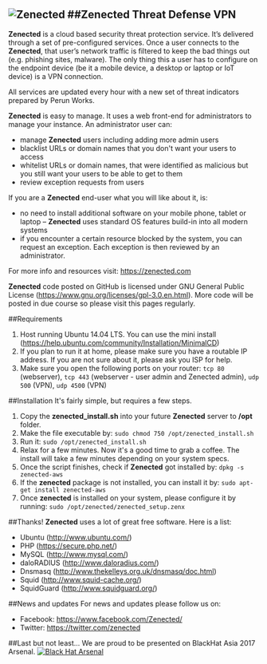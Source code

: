 ![Zenected](https://zenected.com/zenected_logo_h120.png)
##Zenected Threat Defense VPN
-----------------------------

__Zenected__ is a cloud based security threat protection service. It’s delivered through a set of pre-configured services. Once a user connects to the __Zenected__, that user’s network traffic is filtered to keep the bad things out (e.g. phishing sites, malware). The only thing this a user has to configure on the endpoint device (be it a mobile device, a desktop or laptop or IoT device) is a VPN connection.

All services are updated every hour with a new set of threat indicators prepared by Perun Works.

__Zenected__ is easy to manage. It uses a web front-end for administrators to manage your instance. An administrator user can:
- manage __Zenected__ users including adding more admin users
- blacklist URLs or domain names that you don't want your users to access
- whitelist URLs or domain names, that were identified as malicious but you still want your users to be able to get to them
- review exception requests from users

If you are a __Zenected__ end-user what you will like about it, is:
- no need to install additional software on your mobile phone, tablet or laptop – __Zenected__ uses standard OS features build-in into all modern systems
- if you encounter a certain resource blocked by the system, you can request an exception. Each exception is then reviewed by an administrator.

For more info and resources visit: https://zenected.com

__Zenected__ code posted on GitHub is licensed under GNU General Public License (https://www.gnu.org/licenses/gpl-3.0.en.html). More code will be posted in due course so please visit this pages regularly.

##Requirements
1. Host running Ubuntu 14.04 LTS. You can use the mini install (https://help.ubuntu.com/community/Installation/MinimalCD)
2. If you plan to run it at home, please make sure you have a routable IP address. If you are not sure about it, please ask you ISP for help.
3. Make sure you open the following ports on your router:
   `tcp 80` (webserver),
   `tcp 443` (webserver - user admin and Zenected admin),
   `udp 500` (VPN),
   `udp 4500` (VPN)

##Installation
It's fairly simple, but requires a few steps.

1. Copy the **__zenected_install.sh__** into your future __Zenected__ server to __/opt__ folder.
2. Make the file executable by:
   `sudo chmod 750 /opt/zenected_install.sh`
3. Run it:
   `sudo /opt/zenected_install.sh`
4. Relax for a few minutes. Now it's a good time to grab a coffee. The install will take a few minutes depending on your system specs.
5. Once the script finishes, check if __Zenected__ got installed by:
   `dpkg -s zenected-aws`
6. If the __zenected__ package is not installed, you can install it by:
   `sudo apt-get install zenected-aws`
7. Once __zenected__ is installed on your system, please configure it by running:
   `sudo /opt/zenected/zenected_setup.zenx`
   
##Thanks!
__Zenected__ uses a lot of great free software. Here is a list:

- Ubuntu (http://www.ubuntu.com/)
- PHP (https://secure.php.net/)
- MySQL (http://www.mysql.com/)
- daloRADIUS (http://www.daloradius.com/)
- Dnsmasq (http://www.thekelleys.org.uk/dnsmasq/doc.html)
- Squid (http://www.squid-cache.org/)
- SquidGuard (http://www.squidguard.org/)

##News and updates
For news and updates please follow us on:

- Facebook: https://www.facebook.com/Zenected/
- Twitter: https://twitter.com/zenected

##Last but not least...
We are proud to be presented on BlackHat Asia 2017 Arsenal.
[![Black Hat Arsenal](https://zenected.com/wp-content/uploads/2017/02/blackhat_2017.png)](https://www.toolswatch.org/2017/02/the-black-hat-arsenal-asia-2017-great-line-up/)
